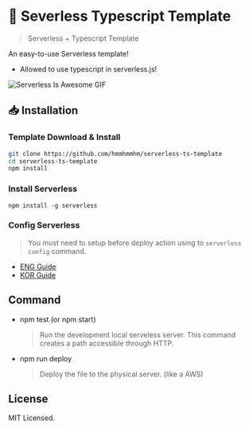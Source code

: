 # 🚧 Severless Typescript Template

> Serverless + Typescript Template

An easy-to-use Serverless template!

-   Allowed to use typescript in serverless.js!

![Serverless Is Awesome GIF](https://media.vlpt.us/images/jeffyoun/post/52df101a-88e2-4152-8f74-579d0abaaae6/serverless-components.gif)

## 📥 Installation

### Template Download & Install
```bash
git clone https://github.com/hmmhmmhm/serverless-ts-template
cd serverless-ts-template
npm install
```

### Install Serverless
```
npm install -g serverless
```

### Config Serverless

> You must need to setup before deploy action using to `serverless config` command.

- [ENG Guide](https://serverless.com/framework/docs/providers/aws/guide/credentials/)
- [KOR Guide](https://velog.io/@jeffyoun/Serverless-%ED%94%84%EB%A0%88%EC%9E%84%EC%9B%8C%ED%81%AC-%EC%82%AC%EC%9A%A9%ED%95%B4%EC%84%9C-%EB%B0%B0%ED%8F%AC%ED%95%98%EA%B8%B0#aws%EC%97%90%EC%84%9C-%EA%B6%8C%ED%95%9C-%EC%84%A4%EC%A0%95)

## Command

-   npm test (or npm start)

    > Run the development local serveless server. This command creates a path accessible through HTTP.

-   npm run deploy

    > Deploy the file to the physical server. (like a AWS)

## License

MIT Licensed.

